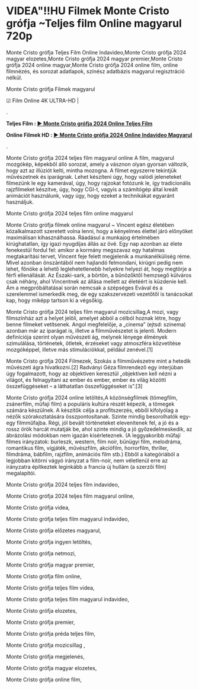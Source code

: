 # VIDEA"!!HU Filmek Monte Cristo grófja ~Teljes film Online magyarul 720p
Monte Cristo grófja Teljes Film Online Indavideo,Monte Cristo grófja 2024 magyar elozetes,Monte Cristo grófja 2024 magyar premier,Monte Cristo grófja 2024 online magyar,Monte Cristo grófja 2024 online film, online filmnézés, és sorozat adatlapok, színész adatbázis magyarul regisztráció nélkül.

Monte Cristo grófja Filmek magyarul

☑ Film Online 4K ULTRA-HD | 

.

**Teljes Film : [▶️ Monte Cristo grófja 2024 Online Teljes Film](https://t.co/ohmYMM7nvG)**


**Online Filmek HD : [▶️ Monte Cristo grófja 2024 Online Indavideo Magyarul](https://t.co/ohmYMM7nvG)**

.

Monte Cristo grófja 2024 teljes film magyarul online A film, magyarul mozgókép, képekből álló sorozat, amely a vásznon olyan gyorsan változik, hogy azt az illúziót kelti, mintha mozogna. A filmet egyszerre tekintjük művészetnek és iparágnak. Lehet készíteni úgy, hogy valódi jeleneteket filmezünk le egy kamerával, úgy, hogy rajzokat fotózunk le, így tradicionális rajzfilmeket készítve, úgy, hogy CGI-t, vagyis a számítógép által kreált animációt használunk, vagy úgy, hogy ezeket a technikákat egyaránt használjuk.

Monte Cristo grófja 2024 teljes film online magyarul

Monte Cristo grófja filmek online magyarul ~ Vincent egész életében közalkalmazott szeretett volna lenni, hogy a kényelmes élettel járó előnyöket maximálisan kihasználhassa. Ráadásul a munkajog értelmében kirúghatatlan, így igazi nyugdíjas állás az övé. Egy nap azonban az élete fenekestül fordul fel: amikor a kormány megszavaz egy hatalmas megtakarítási tervet, Vincent feje felett megjelenik a munkanélküliség réme. Mivel azonban önszántából nem hajlandó felmondani, kirúgni pedig nem lehet, főnöke a lehető leglehetetlenebb helyekre helyezi át, hogy megtörje a férfi ellenállását. Az Északi-sark, a börtön, a bűnözőktől hemzsegő külváros csak néhány, ahol Vincentnek az állása mellett az életéért is küzdenie kell. Ám a megpróbáltatásai során nemcsak a szépséges Evával és a szerelemmel ismerkedik meg, de egy szakszervezeti vezetőtől is tanácsokat kap, hogy miképp tartson ki a végsőkig.

Monte Cristo grófja 2024 teljes film magyarul mozicsillag,A mozi, vagy filmszínház azt a helyet jelöli, amelyet abból a célból hoznak létre, hogy benne filmeket vetítsenek. Angol megfelelője, a „cinema” (ejtsd: szinema) azonban már az iparágat is, illetve a filmművészetet is jelenti. Modern definíciója szerint olyan művészeti ág, melynek lényege élmények szimulálása, történetek, ötletek, érzéseket vagy atmoszféra közvetítése mozgóképpel, illetve más stimulációkkal, például zenével.[1]
 
Monte Cristo grófja 2024 Filmezek, Szokás a filmművészetre mint a hetedik művészeti ágra hivatkozni.[2] Radványi Géza filmrendező egy interjúban úgy fogalmazott, hogy az objektíven keresztül „objektíven kell nézni a világot, és felnagyítani az ember és ember, ember és világ közötti összefüggéseket – a láthatatlan összefüggéseket is”.[3]

Monte Cristo grófja 2024 online letöltés,A közönségfilmek (tömegfilm, zsánerfilm, műfaji film) a populáris kultúra részét képezik, a tömegek számára készülnek. A készítők célja a profitszerzés, ebből kifolyólag a nézők szórakoztatására összpontosítanak. Szinte mindig besorolhatók egy-egy filmműfajba. Régi, jól bevált történeteket elevenítenek fel, a jó és a rossz örök harcát mutatják be, ahol szinte mindig a jó győzedelmeskedik, az ábrázolási módokban nem igazán kísérleteznek. (A leggyakoribb műfaji filmes irányzatok: burleszk, western, film noir, bűnügyi film, melodráma, romantikus film, vígjáték, művészfilm, akciófilm, horrorfilm, thriller, filmdráma, bábfilm, rajzfilm, animációs film stb.) Ebből a kategóriából a legjobban kitörni vágyó irányzat a film-noir, nem véletlenül erre az irányzatra építkeztek leginkább a francia új hullám (a szerzői film) megalapítói.

Monte Cristo grófja 2024 teljes film indavideo,

Monte Cristo grófja 2024 teljes film magyarul online,

Monte Cristo grófja videa,

Monte Cristo grófja teljes film magyarul indavideo,

Monte Cristo grófja előzetes magyarul,

Monte Cristo grófja ingyen letöltés,

Monte Cristo grófja netmozi,

Monte Cristo grófja magyar premier,

Monte Cristo grófja film online,

Monte Cristo grófja teljes film videa,

Monte Cristo grófja teljes film magyarul indavideo,

Monte Cristo grófja elozetes,

Monte Cristo grófja premier,

Monte Cristo grófja préda teljes film,

Monte Cristo grófja mozicsillag ,

Monte Cristo grófja megjelenés,

Monte Cristo grófja magyar elozetes,

Monte Cristo grófja online film,
